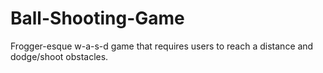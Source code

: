 # Ball-Shooting-Game
Frogger-esque w-a-s-d game that requires users to reach a distance and dodge/shoot obstacles.
